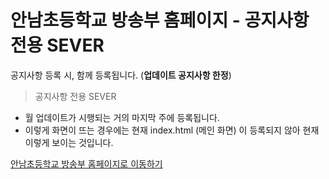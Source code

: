 # 안남초등학교 방송부 홈페이지 - 공지사항 전용 SEVER
공지사항 등록 시, 함께 등록됩니다. (**업데이트 공지사항 한정**)

> 공지사항 전용 SEVER
> 

 - 월 업데이트가 시행되는 거의 마지막 주에 등록됩니다.
 - 이렇게 화면이 뜨는 경우에는 현재 index.html (메인 화면) 이 등록되지 않아 현재 이렇게 보이는 것입니다.

[안남초등학교 방송부 홈페이지로 이동하기](https://bangsongbu.cloud)
